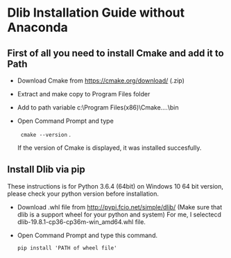 # Dlib Installation Guide without Anaconda

## First of all you need to install Cmake and add it to Path
* Download Cmake from https://cmake.org/download/ (.zip)
* Extract and make copy to Program Files folder 
* Add to path variable c:\Program Files(x86)\Cmake....\bin
* Open Command Prompt and type 

    ` cmake --version` . 
    
    If the version of Cmake is displayed, it was installed succesfully.

## Install Dlib via pip
These instructions is for Python 3.6.4 (64bit) on Windows 10 64 bit version, please check your python version before installation.
* Download .whl file from http://pypi.fcio.net/simple/dlib/ (Make sure that dlib is a support wheel for your python and system) For me, I selectecd dlib-19.8.1-cp36-cp36m-win_amd64.whl file.
* Open Command Prompt and type this command.

    ` pip install 'PATH of wheel file' `

